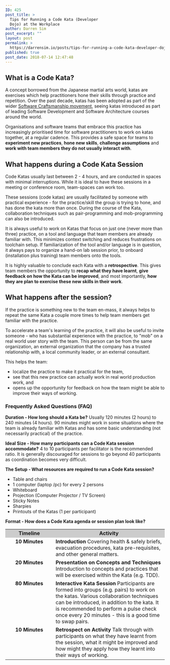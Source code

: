 ```yaml
---
ID: 425
post_title: >
  Tips for Running a Code Kata (Developer
  Dojo) at the Workplace
author: Darren Sim
post_excerpt: ""
layout: post
permalink: >
  https://darrensim.io/posts/tips-for-running-a-code-kata-developer-dojo-at-the-workplace/
published: true
post_date: 2018-07-14 12:47:48
---
```

<h2>What is a Code Kata?</h2>
A concept borrowed from the Japanese martial arts world, katas are exercises which help practitioners hone their skills through practice and repetition. Over the past decade, katas has been adopted as part of the wider <a href="https://en.wikipedia.org/wiki/Software_craftsmanship" target="_blank" rel="noopener">Software Craftsmanship movement</a>, seeing katas introduced as part of leading Software Development and Software Architecture courses around the world.

Organisations and software teams that embrace this practice has increasingly prioritised time for software practitioners to work on katas together, at a regular cadence. This provides a safe space for teams to <strong>experiment new practices</strong>, <strong>hone new skills</strong>, <strong>challenge assumptions</strong> and <strong>work with team members they do not usually interact with</strong>.
<h2>What happens during a Code Kata Session</h2>
Code Katas usually last between 2 - 4 hours, and are conducted in spaces with minimal interruptions. While it is ideal to have these sessions in a meeting or conference room, team-spaces can work too.

These sessions (code katas) are usually facilitated by someone with practical experience - for the practice/skill the group is trying to hone, and has done the kata more than once. During the course of the Kata, collaboration techniques such as pair-programming and mob-programming can also be introduced.

It is always useful to work on Katas that focus on just one (never more than three) practice, on a tool and language that team members are already familiar with. This minimizes context switching and reduces frustrations on toolchain setup. If familiarization of the tool and/or language is in question, it always pays to organize a hand-on lab session prior, to onboard (installation plus training) team members onto the tools.

It is highly valuable to conclude each Kata with a <strong>retrospective</strong>. This gives team members the opportunity to <strong>recap what they have learnt</strong>, <strong>give feedback on how the Kata can be improved</strong>, and most importantly, <strong>how they are plan to exercise these new skills in their work</strong>.
<h2>What happens after the session?</h2>
If the practice is something new to the team en-mass, it always helps to repeat the same Kata a couple more times to help team members get familiar with the practice.

To accelerate a team's learning of the practice, it will also be useful to invite someone - who has substantial experience with the practice, to "mob" on a real world user story with the team. This person can be from the same organization, an external organization that the company has a trusted relationship with, a local community leader, or an external consultant.

This helps the team:
<ul>
 	<li>localize the practice to make it practical for the team,</li>
 	<li>see that this new practice can actually work in real world production work, and</li>
 	<li>opens up the opportunity for feedback on how the team might be able to improve their ways of working.</li>
</ul>
<h3>Frequently Asked Questions (FAQ)</h3>
<strong>Duration - How long should a Kata be?</strong>
Usually 120 minutes (2 hours) to 240 minutes (4 hours). 90 minutes might work in some situations where the team is already familiar with Katas and has some basic understanding (not necessarily practical) of the practice.

<strong>Ideal Size - How many participants can a Code Kata session accommodate?</strong>
4 to 10 participants per facilitator is the recommended ratio. It is generally discouraged for sessions to go beyond 40 participants as coordination becomes very difficult.

<strong>The Setup - What resources are required to run a Code Kata session?</strong>
<ul>
 	<li>Table and chairs</li>
 	<li>1 computer (laptop /pc) for every 2 persons</li>
 	<li>Whiteboard</li>
 	<li>Projection (Computer Projector / TV Screen)</li>
 	<li>Sticky Notes</li>
 	<li>Sharpies</li>
 	<li>Printouts of the Katas (1 per participant)</li>
</ul>
<strong>Format - How does a Code Kata agenda or session plan look like?</strong>
<table style="width: 100%;">
<tbody>
<tr>
<td style="width: 30%; font-weight: bold; text-align: center; background-color: #ccc;">Timeline</td>
<td style="width: 70%; font-weight: bold; text-align: center; background-color: #ccc;">Activity</td>
</tr>
<tr>
<td style="text-align: center; vertical-align: top; font-weight: bold;">10 Minutes</td>
<td><strong>Introduction</strong>
Covering health &amp; safely briefs, evacuation procedures, kata pre-requisites, and other general matters.</td>
</tr>
<tr>
<td style="text-align: center; vertical-align: top; font-weight: bold;">20 Minutes</td>
<td><strong>Presentation on Concepts and Techniques</strong>
Introduction to concepts and practices that will be exercised within the Kata (e.g. TDD).
</td>
</tr>
<tr>
<td style="text-align: center; vertical-align: top; font-weight: bold;">80 Minutes</td>
<td><strong>Interactive Kata Session</strong>
Participants are formed into groups (e.g. pairs) to work on the katas. Various collaboration techniques can be introduced, in addition to the kata. It is recommended to perform a pulse check once every 20 minutes - this is a good time to swap pairs.
</td>
</tr>
<tr>
<td style="text-align: center; vertical-align: top; font-weight: bold;">10 Minutes</td>
<td><strong>Retrospect on Activity</strong>
Talk through with participants on what they have learnt from the session, what it might be improved and how might they apply how they learnt into their ways of working.
</td>
</tr>
</tbody>
</table>